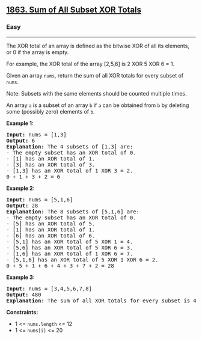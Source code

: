 <h2><a href="https://leetcode.com/problems/sum-of-all-subset-xor-totals">1863. Sum of All Subset XOR Totals</a></h2>
<h3>Easy</h3>
<hr>
<p>The XOR total of an array is defined as the bitwise XOR of all its elements, or 0 if the array is empty.</p>
<p>For example, the XOR total of the array [2,5,6] is 2 XOR 5 XOR 6 = 1.</p>
<p>Given an array <code>nums</code>, return the sum of all XOR totals for every subset of <code>nums</code>.</p>
<p>Note: Subsets with the same elements should be counted multiple times.</p>
<p>An array <code>a</code> is a subset of an array <code>b</code> if <code>a</code> can be obtained from <code>b</code> by deleting some (possibly zero) elements of <code>b</code>.</p>
<p><strong>Example 1:</strong></p>
<pre>
<strong>Input:</strong> nums = [1,3]
<strong>Output:</strong> 6
<strong>Explanation:</strong> The 4 subsets of [1,3] are:
- The empty subset has an XOR total of 0.
- [1] has an XOR total of 1.
- [3] has an XOR total of 3.
- [1,3] has an XOR total of 1 XOR 3 = 2.
0 + 1 + 3 + 2 = 6
</pre>
<p><strong>Example 2:</strong></p>
<pre>
<strong>Input:</strong> nums = [5,1,6]
<strong>Output:</strong> 28
<strong>Explanation:</strong> The 8 subsets of [5,1,6] are:
- The empty subset has an XOR total of 0.
- [5] has an XOR total of 5.
- [1] has an XOR total of 1.
- [6] has an XOR total of 6.
- [5,1] has an XOR total of 5 XOR 1 = 4.
- [5,6] has an XOR total of 5 XOR 6 = 3.
- [1,6] has an XOR total of 1 XOR 6 = 7.
- [5,1,6] has an XOR total of 5 XOR 1 XOR 6 = 2.
0 + 5 + 1 + 6 + 4 + 3 + 7 + 2 = 28
</pre>
<p><strong>Example 3:</strong></p>
<pre>
<strong>Input:</strong> nums = [3,4,5,6,7,8]
<strong>Output:</strong> 480
<strong>Explanation:</strong> The sum of all XOR totals for every subset is 480.
</pre>
<p><strong>Constraints:</strong></p>
<ul>
  <li>1 <= <code>nums.length</code> <= 12</li>
  <li>1 <= <code>nums[i]</code> <= 20</li>
</ul>
